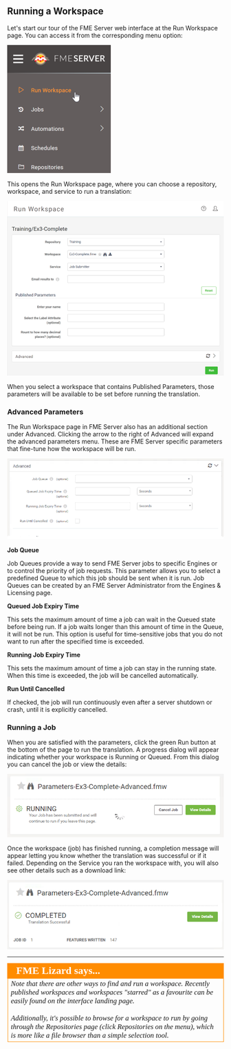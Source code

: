 ## Running a Workspace ##

Let's start our tour of the FME Server web interface at the Run Workspace page. You can access it from the corresponding menu option:

![](./Images/Img1.030.ManageWorkspaces.png)

This opens the Run Workspace page, where you can choose a repository, workspace, and service to run a translation:

![](./Images/Img1.031.RunWorkspace.png)

When you select a workspace that contains Published Parameters, those parameters will be available to be set before running the translation.

### Advanced Parameters ###

The Run Workspace page in FME Server also has an additional section under Advanced. Clicking the arrow to the right of Advanced will expand the advanced parameters menu. These are FME Server specific parameters that fine-tune how the workspace will be run.

![](./Images/Img1.032.RunWorkspaceAdv.png)

**Job Queue**

Job Queues provide a way to send FME Server jobs to specific Engines or to control the priority of job requests. This parameter allows you to select a predefined Queue to which this job should be sent when it is run. Job Queues can be created by an FME Server Administrator from the Engines & Licensing page.

**Queued Job Expiry Time**

This sets the maximum amount of time a job can wait in the Queued state before being run. If a job waits longer than this amount of time in the Queue, it will not be run. This option is useful for time-sensitive jobs that you do not want to run after the specified time is exceeded.

**Running Job Expiry Time**

This sets the maximum amount of time a job can stay in the running state. When this time is exceeded, the job will be cancelled automatically.

**Run Until Cancelled**

If checked, the job will run continuously even after a server shutdown or crash, until it is explicitly cancelled.

### Running a Job ###

When you are satisfied with the parameters, click the green Run button at the bottom of the page to run the translation. A progress dialog will appear indicating whether your workspace is Running or Queued. From this dialog you can cancel the job or view the details:

![](./Images/Img1.033.RunWorkspaceRunning.png?)

Once the workspace (job) has finished running, a completion message will appear letting you know whether the translation was successful or if it failed. Depending on the Service you ran the workspace with, you will also see other details such as a download link:

![](./Images/Img1.034.RunWorkspaceComplete.png)

---

<!--Person X Says Section-->

<table style="border-spacing: 0px">
<tr>
<td style="vertical-align:middle;background-color:darkorange;border: 2px solid darkorange">
<i class="fa fa-quote-left fa-lg fa-pull-left fa-fw" style="color:white;padding-right: 12px;vertical-align:text-top"></i>
<span style="color:white;font-size:x-large;font-weight: bold;font-family:serif">FME Lizard says...</span>
</td>
</tr>

<tr>
<td style="border: 1px solid darkorange">
<span style="font-family:serif; font-style:italic; font-size:larger">
Note that there are other ways to find and run a workspace. Recently published workspaces and workspaces "starred" as a favourite can be easily found on the interface landing page.
<br><br>Additionally, it's possible to browse for a workspace to run by going through the Repositories page (click Repositories on the menu), which is more like a file browser than a simple selection tool.
</span>
</td>
</tr>
</table>
